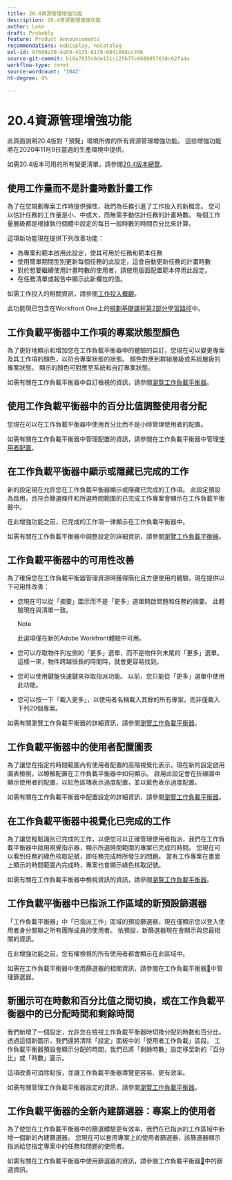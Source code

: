 ```yaml
---
title: 20.4資源管理增強功能
description: 20.4資源管理增強功能
author: Luke
draft: Probably
feature: Product Announcements
recommendations: noDisplay, noCatalog
exl-id: 9f660a38-4a59-4135-8178-0841088cc7d6
source-git-commit: b18a7835c6de131c125b77c6688057638c62fa4a
workflow-type: tm+mt
source-wordcount: '1042'
ht-degree: 0%

---
```


# 20.4資源管理增強功能

此頁面說明20.4版對「預覽」環境所做的所有資源管理增強功能。 這些增強功能將在2020年11月9日當週的生產環境中提供。

如需20.4版本可用的所有變更清單，請參閱[20.4版本總覽](../../../product-announcements/product-releases/20.4-release-activity/20-4-release-overview.md)。

## 使用工作量而不是計畫時數計畫工作

為了在您規劃專案工作時提供彈性，我們為任務引進了工作投入的新概念。 您可以估計任務的工作量是小、中或大，而無需手動估計任務的計畫時數。 每個工作量層級都是根據執行個體中設定的每日一般時數的時間百分比來計算。

這項新功能現在提供下列改善功能：

* 為專案和範本啟用此設定，使其可用於任務和範本任務
* 使用簡單期間型別更新每個任務的此設定，這會自動更新任務的計畫時數
* 對於想要繼續使用計畫時數的使用者，請使用版面配置範本停用此設定。
* 在任務清單或報告中顯示此新欄位的值。

如需工作投入的相關資訊，請參閱[工作投入概觀](../../../manage-work/tasks/task-information/work-effort.md)。

此功能現已包含在Workfront One上的[規劃基礎課程第2部分學習路徑](https://experienceleague.adobe.com/en/docs/workfront/using/home)中。

## 工作負載平衡器中工作項的專案狀態型顏色

為了更好地顯示和增加您在工作負載平衡器中的體驗的自訂，您現在可以變更專案及其工作項的顏色，以符合專案狀態的狀態。 顏色對應到群組層級或系統層級的專案狀態。 顯示的顏色可對應至系統和自訂專案狀態。

如需有關在工作負載平衡器中自訂檢視的資訊，請參閱[瀏覽工作負載平衡器](../../../resource-mgmt/workload-balancer/navigate-the-workload-balancer.md)。

## 使用工作負載平衡器中的百分比值調整使用者分配

您現在可以在工作負載平衡器中使用百分比而不是小時管理使用者的配置。

如需有關在工作負載平衡器中管理配置的資訊，請參閱在工作負載平衡器中管理[使用者配置](../../../resource-mgmt/workload-balancer/manage-user-allocations-workload-balancer.md)。

## 在工作負載平衡器中顯示或隱藏已完成的工作

新的設定現在允許您在工作負載平衡器顯示或隱藏已完成的工作項。 此設定預設為啟用，且符合篩選條件和所選時間範圍的已完成工作專案會顯示在工作負載平衡器中。

在此增強功能之前，已完成的工作項一律顯示在工作負載平衡器中。

如需有關在工作負載平衡器中調整設定的詳細資訊，請參閱[瀏覽工作負載平衡器](../../../resource-mgmt/workload-balancer/navigate-the-workload-balancer.md)。

## 工作負載平衡器中的可用性改善

為了確保您在工作負載平衡器管理資源時獲得簡化且方便使用的體驗，現在提供以下可用性改善：

* 您現在可以從「摘要」圖示而不是「更多」選單開啟問題和任務的摘要。 此體驗現在與清單一致。

  >[!NOTE]
  >
  >此選項僅在新的Adobe Workfront體驗中可用。

* 您可以存取物件列左側的「更多」選單，而不是物件列末尾的「更多」選單。 這樣一來，物件跨越很長的時間時，就會更容易找到。
* 您可以使用鍵盤快速鍵來存取指派功能。 以前，您只能從「更多」選單中使用此功能。
* 您可以按一下「載入更多」，以使用者名稱載入其餘的所有專案，而非僅載入下列20個專案。

如需有關瀏覽工作負載平衡器的詳細資訊，請參閱[瀏覽工作負載平衡器](../../../resource-mgmt/workload-balancer/navigate-the-workload-balancer.md)。

## 工作負載平衡器中的使用者配置圖表

為了讓您在指定的時間範圍內有使用者配置的高階視覺化表示，現在新的設定啟用圖表檢視，以瞭解配置在工作負載平衡器中如何顯示。 啟用此設定會在折線圖中顯示使用者的配置，以紅色區塊表示過度配置，並以藍色表示過度配置。

如需有關在工作負載平衡器中配置設定的詳細資訊，請參閱[瀏覽工作負載平衡器](../../../resource-mgmt/workload-balancer/navigate-the-workload-balancer.md)。

## 在工作負載平衡器中視覺化已完成的工作

為了讓您輕鬆識別已完成的工作，以便您可以正確管理使用者指派，我們在工作負載平衡器中啟用視覺指示器，顯示所選時間範圍的專案已完成的時間。 您現在可以看到任務的綠色核取記號，即任務完成時所發生的問題。 當有工作專案在畫面上顯示的時間範圍內完成時，專案也會顯示綠色核取記號。

如需有關在工作負載平衡器中檢視資訊的資訊，請參閱[瀏覽工作負載平衡器](../../../resource-mgmt/workload-balancer/navigate-the-workload-balancer.md)。

## 工作負載平衡器中已指派工作區域的新預設篩選器

「工作負載平衡器」中「已指派工作」區域的預設篩選器，現在僅顯示您以登入使用者身分關聯之所有團隊成員的使用者。 依預設，新篩選器現在會顯示與您最相關的資訊。

在此增強功能之前，您有權檢視的所有使用者都會顯示在此區域中。

如需在工作負載平衡器中使用篩選器的相關資訊，請參閱在工作負載平衡器[&#128279;](../../../resource-mgmt/workload-balancer/filter-information-workload-balancer.md)中管理篩選器。

## 新圖示可在時數和百分比值之間切換，或在工作負載平衡器中的已分配時間和剩餘時間

我們新增了一個設定，允許您在檢視工作負載平衡器時切換分配的時數和百分比。 透過這個新圖示，我們還將清除「設定」面板中的「使用者工作負載」區段。 工作負載平衡器預設會顯示分配的時間，我們已將「剩餘時數」設定移至新的「百分比」或「時數」圖示。

這項改善可消除點按，並讓工作負載平衡器導覽更容易、更有效率。

如需有關管理工作負載平衡器設定的資訊，請參閱[瀏覽工作負載平衡器](../../../resource-mgmt/workload-balancer/navigate-the-workload-balancer.md)。

## 工作負載平衡器的全新內建篩選器：專案上的使用者

為了使您在工作負載平衡器中的篩選體驗更有效率，我們在已指派的工作區域中新增一個新的內建篩選器。 您現在可以套用專案上的使用者篩選器，該篩選器顯示指派給您指定專案中的任務和問題的使用者。

如需有關在工作負載平衡器中使用篩選器的資訊，請參閱工作負載平衡器[&#128279;](../../../resource-mgmt/workload-balancer/filter-information-workload-balancer.md)中的篩選資訊。

